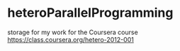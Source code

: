 heteroParallelProgramming
=========================

storage for my work for the Coursera course https://class.coursera.org/hetero-2012-001